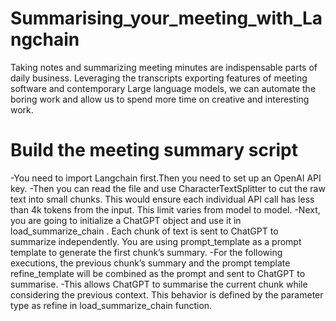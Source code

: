 # Summarising_your_meeting_with_Langchain

Taking notes and summarizing meeting minutes are indispensable parts of daily business. Leveraging the transcripts exporting features of meeting software and contemporary Large language models, we can automate the boring work and allow us to spend more time on creative and interesting work. 

# Build the meeting summary script

-You need to import Langchain first.Then you need to set up an OpenAI API key.
-Then you can read the file and use CharacterTextSplitter to cut the raw text into small chunks. This would ensure each individual API call has less than 4k tokens from the input. This limit varies from model to model.
-Next, you are going to initialize a ChatGPT object and use it in load_summarize_chain . Each chunk of text is sent to ChatGPT to summarize independently. You are using prompt_template as a prompt template to generate the first chunk’s summary.
-For the following executions, the previous chunk’s summary and the prompt template refine_template will be combined as the prompt and sent to ChatGPT to summarise.
-This allows ChatGPT to summarise the current chunk while considering the previous context. This behavior is defined by the parameter type as refine in load_summarize_chain function.
